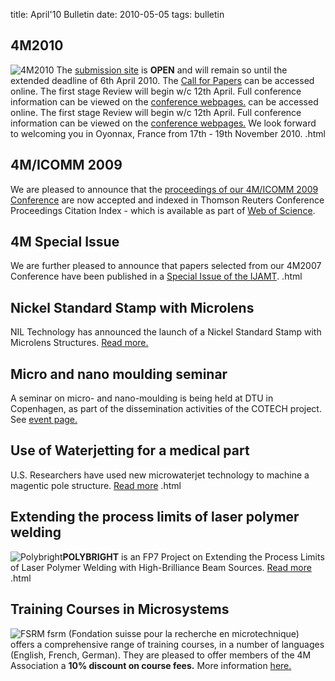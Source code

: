 title: April'10 Bulletin
date: 2010-05-05 
tags: bulletin

<!--break-->
## 4M2010


![4M2010](/4m-association/images/4m-logotight_web.png)
The [submission site](/4m-association/conference/2010/Submission%20Guidelines) is **OPEN** and will remain so until the extended deadline of 6th April 2010. The [Call for Papers](/4m-association/content/1st-Call-Paper.html) can be accessed online. The first stage Review will begin w/c 12th April. Full conference information can be viewed on the [conference webpages.](/4m-association/conference/2010/1st-Call-Paper.html) can be accessed online. The first stage Review will begin w/c 12th April. Full conference information can be viewed on the [conference webpages.](/4m-association/conference/2010/2010.html) We look forward to welcoming you in Oyonnax, France from 17th - 19th November 2010.  .html
  
## 4M/ICOMM 2009

We are pleased to announce that the [proceedings of our 4M/ICOMM 2009 Conference](http://eco.pepublishing.com/content/g837w8) are now accepted and indexed in Thomson Reuters Conference Proceedings Citation Index - which is available as part of [Web of Science](http://thomsonreuters.com/products_services/science/science_products/a-z/web_of_science).  
    
## 4M Special Issue

We are further pleased to announce that papers selected from our 4M2007 Conference have been published in a [Special Issue of the IJAMT](/4m-association/content/4M-Special-Issue-IJAM/4M-Special-Issue-IJAM.html).  .html
  
## Nickel Standard Stamp with Microlens

NIL Technology has announced the launch of a Nickel Standard Stamp with Microlens Structures. [Read more.](/4m-association/content/NILT-Announces-Launch-Nickel-Standard-Stamp-Microlen/NILT-Announces-Launch-Nickel-Standard-Stamp-Microlen.html)
  
## Micro and nano moulding seminar

A seminar on micro- and nano-moulding is being held at DTU in Copenhagen, as part of the dissemination activities of the COTECH project. See [event page.](/4m-association/event/Micro-nano-moulding-semina.html)   
  
## Use of Waterjetting for a medical part

U.S. Researchers have used new microwaterjet technology to machine a magentic pole structure. [Read more](/4m-association/content/Use-microwaterjetting-medical-par/Use-microwaterjetting-medical-par.html)  .html
  
## Extending the process limits of laser polymer welding

![Polybright](/4m-association/images/polybright_web.jpg)**POLYBRIGHT** is an FP7 Project on Extending the Process Limits of Laser Polymer Welding with High-Brilliance Beam Sources. [Read more](/4m-association/content/Extending-process-limits-laser-polymer-weldin/Extending-process-limits-laser-polymer-weldin.html)  .html

## Training Courses in Microsystems

![FSRM](/4m-association/images/fsrm_logo_web.gif)
fsrm (Fondation suisse pour la recherche en microtechnique) offers a comprehensive range of training courses, in a number of languages (English, French, German). They are pleased to offer members of the 4M Association a <b>10% discount on course fees.</b> More information [here.](/4m-association/content/fsrm-training-course/fsrm-training-course.html)